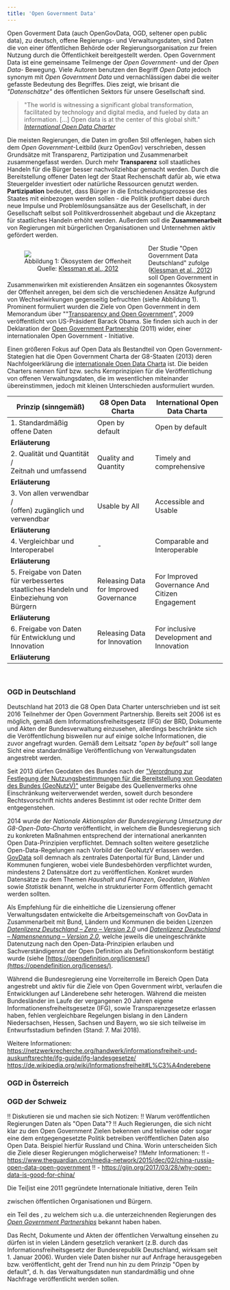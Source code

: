 ```yaml
---
title: 'Open Government Data'
---
```


<style>
  figure {
    max-width: 400px;
    float: left;

    left: 0pt;

  }
  figcaption {
    text-align: center;
   }

   #oekosystem{
   }


</style>


Open Goverment Data (auch OpenGovData, OGD, seltener open public data), zu deutsch, offene Regierungs- und Verwaltungsdaten, sind Daten die von einer öffentlichen Behörde oder Regierungsorganisation zur freien Nutzung durch die Öffentlichkeit bereitgestellt werden. Open Government Data ist eine gemeinsame Teilmenge der *Open Government*- und der *Open Data*- Bewegung. Viele Autoren benutzen den Begriff *Open Data* jedoch synonym mit *Open Government Data* und vernachlässigen dabei die weiter gefasste Bedeutung des Begriffes. Dies zeigt, wie brisant die *"Datenschätze"* des öffentlichen Sektors für unsere Gesellschaft sind.

> "The world is witnessing a significant global transformation, facilitated by technology and digital media, and fueled by data an information.  [...] Open&#160;data is at the center of this global shift." <cite>[International Open Data Charter](https://opendatacharter.net/)</cite>


Die meisten Regierungen, die Daten im großen Stil offenlegen, haben sich dem *Open Government*-Leitbild (kurz OpenGov) verschrieben, dessen Grundsätze mit Transparenz, Partizipation und Zusammenarbeit zusammengefasst werden. Durch mehr **Transparenz**  soll staatliches Handeln für die Bürger besser nachvollziehbar gemacht werden. Durch die Bereitstellung offener Daten legt der Staat Rechenschaft dafür ab, wie etwa Steuergelder investiert oder natürliche Ressourcen genutzt werden. **Partizipation** bedeutet, dass Bürger in die Entscheidungsprozesse des Staates mit einbezogen werden sollen - die Politik profitiert dabei durch neue Impulse und Problemlösungsansätze aus der Gesellschaft, in der Gesellschaft selbst soll Politikverdrossenheit abgebaut und die Akzeptanz für staatliches Handeln erhöht werden. Außerdem soll die **Zusammenarbeit** von Regierungen mit bürgerlichen Organisationen und Unternehmen aktiv gefördert werden.

<figure id="fig1">
<img id="oekosystem" src="/\_hinz_playfield/images/oekosystem_cropped.png"></img>
<figcaption align="middle">Abbildung 1: &Ouml;kosystem der Offenheit<br/> Quelle: <a href= "literatur#klessmann2012open">Klessman et al., 2012</a></figcaption>
</figure>

Der Studie "Open Government Data Deutschland" zufolge ([Klessman et al., 2012](../literatur#klessmann2012open)) soll Open Government in Zusammenwirken mit existierenden Ansätzen ein sogenanntes Ökosystem der Offenheit anregen, bei dem sich die verschiedenen Ansätze Aufgrund von Wechselwirkungen gegenseitig befruchten (siehe Abbildung 1). Prominent formuliert wurden die Ziele von Open Government in dem Memorandum über ""[Transparency and Open Government](https://obamawhitehouse.archives.gov/the-press-office/transparency-and-open-government)", 2009 veröffentlicht von US-Präsident Barack Obama. Sie finden sich auch in der Deklaration der [Open Government Partnership](https://www.opengovpartnership.org) (2011) wider, einer internationalen Open Government - Initiative.

Einen größeren Fokus auf Open Data als Bestandteil von Open Government-Stategien hat die Open Government Charta der G8-Staaten (2013) deren Nachfolgeerklärung die [internationale Open Data Charta](https://opendatacharter.net/) ist. Die beiden Charters nennen fünf bzw. sechs Kernprinzipien für die Veröffentlichung von offenen Verwaltungsdaten, die im wesentlichen miteinander &uuml;bereinstimmen, jedoch mit kleinen Unterschieden ausformuliert wurden.

|Prinzip (sinngemäß) | G8 Open Data Charta | International Open Data Charta 
--|---|---|
| 1. Standardmäßig offene Daten | Open by default  | Open by default  |
| <div class="fullspan" markdown="1">**Erläuterung**</div> |
| 2. Qualität und Quantität /<br/> Zeitnah und umfassend | Quality and Quantity  | Timely and comprehensive  |
| <div class="fullspan" markdown="1">**Erläuterung**</div> |
| 3. Von allen verwendbar /<br/>(offen) zugänglich und verwendbar | Usable by All  | Accessible and Usable |
| <div class="fullspan" markdown="1">**Erläuterung**</div> |
| 4. Vergleichbar und Interoperabel | - | Comparable and Interoperable  |
| <div class="fullspan" markdown="1">**Erläuterung**</div> |
| 5. Freigabe von Daten für verbessertes staatliches Handeln und Einbeziehung von Bürgern | Releasing Data for Improved Governance | For Improved Governance And Citizen Engagement |
| <div class="fullspan" markdown="1">**Erläuterung**</div>
| 6. Freigabe von Daten für Entwicklung und Innovation |  Releasing Data for Innovation  | For inclusive Development and Innovation  |
| <div class="fullspan" markdown="1">**Erläuterung**</div> 
<script>
	  var divelements = document.getElementsByClassName("fullspan");
  for (var i = 0; i < divelements.length; i++) {
      var element = divelements[i];
      element.parentElement.colSpan=3;
      element.parentElement.style.backgroundColor="#eeeeee";
  }
</script>

<br/>

### OGD in Deutschland

Deutschland hat 2013 die G8 Open Data Charter unterschrieben und ist seit 2016 Teilnehmer der Open Government Partnership. Bereits seit 2006 ist es möglich, gemäß dem Informationsfreiheitsgesetz (IFG) der BRD, Dokumente und Akten der Bundesverwaltung einzusehen, allerdings beschränkte sich die Veröffentlichung bisweilen nur auf einige solche Informationen, die zuvor angefragt wurden. Gemäß dem Leitsatz *"open by befault"* soll lange Sicht eine standardmäßige Veröffentlichung von Verwaltungsdaten angestrebt werden.

Seit 2013 dürfen Geodaten des Bundes nach der ["Verordnung zur Festlegung der Nutzungsbestimmungen für die Bereitstellung von Geodaten des Bundes (GeoNutzV)"](https://www.gesetze-im-internet.de/geonutzv/BJNR054700013.html) unter Beigabe des Quellenvermerks ohne Einschränkung weiterverwendet werden, soweit durch besondere Rechtsvorschrift nichts anderes Bestimmt ist oder rechte Dritter dem entgegenstehen.

2014 wurde der *Nationale Aktionsplan der Bundesregierung Umsetzung der G8-Open-Data-Charta* veröffentlicht, in welchem die Bundesregierung sich zu konkreten Maßnahmen entsprechend der international anerkannten Open Data-Prinzipien verpflichtet. Demnach sollten weitere gesetzliche Open-Data-Regelungen nach Vorbild der GeoNutzV erlassen werden. [GovData](https://www.govdata.de) soll demnach als zentrales Datenportal für Bund, Länder und Kommunen fungieren, wobei viele Bundesbehörden verpflichtet wurden, mindestens 2 Datensätze dort zu veröffentlichen. Konkret wurden Datensätze zu dem Themen *Haushalt und Finanzen*, *Geodaten*, *Wahlen* sowie *Statistik* benannt, welche in strukturierter Form öffentlich gemacht werden sollten.

Als Empfehlung für die einheitliche die Lizensierung offener Verwaltungsdaten entwickelte die Arbeitsgemeinschaft von GovData in Zusammenarbeit mit Bund, Ländern und Kommunen die beiden Lizenzen [*Datenlizenz Deutschland – Zero – Version 2.0*](https://www.govdata.de/dl-de/zero-2-0) und [*Datenlizenz Deutschland – Namensnennung – Version 2.0*](https://www.govdata.de/dl-de/by-2-0), welche jeweils die uneingeschränkte Datenutzung nach den Open-Data-Prinzipien erlauben und Sachverständigenrat der Open Definition als Definitionskonform bestätigt wurde (siehe [https://opendefinition.org/licenses/](https://opendefinition.org/licenses/).

Während die Bundesregierung eine Vorreiterrolle im Bereich Open Data angestrebt und aktiv für die Ziele von Open Government wirbt, verlaufen die Entwicklungen auf Länderebene sehr heterogen. Während die meisten Bundesländer im Laufe der vergangenen 20 Jahren eigene Informationensfreiheitsgesetze (IFG), sowie Transparenzgesetze erlassen haben, fehlen vergleichbare Regelungen bislang in den Ländern Niedersachsen, Hessen, Sachsen und Bayern, wo sie sich teilweise im Entwurfsstadium befinden (Stand: 7. Mai 2018). 

Weitere Informationen:
https://netzwerkrecherche.org/handwerk/informationsfreiheit-und-auskunftsrechte/ifg-guide/ifg-landesgesetze/
https://de.wikipedia.org/wiki/Informationsfreiheit#L%C3%A4nderebene





### OGD in Österreich


### OGD der Schweiz





!! Diskutieren sie und machen sie sich Notizen:
!! Warum veröffentlichen Regierungen Daten als "Open Data"?
!! Auch Regierungen, die sich nicht klar zu den Open Government Zielen bekennen und teilweise oder sogar eine dem entgegengesetzte Politik betreiben veröffentlichen Daten also Open Data. Beispiel hierfür Russland und China. Worin unterscheiden Sich die Ziele dieser Regierungen möglicherweise?
!!Mehr Informationen:
!! - https://www.theguardian.com/media-network/2015/dec/02/china-russia-open-data-open-government
!! - https://gijn.org/2017/03/28/why-open-data-is-good-for-china/



Die Tei[ist eine 2011 gegründete Internationale Initiative, deren Teiln








zwischen öffentlichen Organisationen und Bürgern.


ein Teil des , zu welchem sich u.a. die unterzeichnenden Regierungen des [*Open Government Partnerships*](https://www.opengovpartnership.org/) bekannt haben haben.



Das Recht, Dokumente und Akten der öffentlichen Verwaltung einsehen zu dürfen ist in vielen Ländern gesetzlich verankert (z.B. durch das Informationsfreiheitsgesetz der Bundesrepublik Deutschland, wirksam seit 1. Januar 2006). Wurden viele Daten bisher nur auf Anfrage herausgegeben bzw. veröffentlicht, geht der Trend nun hin zu dem Prinzip "Open by default", d. h. das Verwaltungsdaten nun standardmäßig und ohne Nachfrage veröffentlicht werden sollen.
